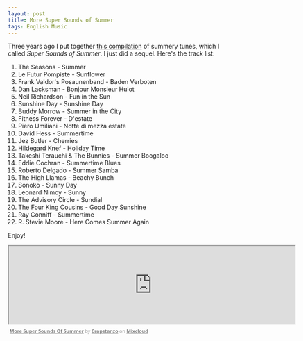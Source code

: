 ```yaml
---
layout: post
title: More Super Sounds of Summer
tags: English Music
---
```


Three years ago I put together [this compilation](https://www.mixcloud.com/crapstanzo/super-sounds-of-summer/) of summery tunes, which I called *Super Sounds of Summer*. I just did a sequel. Here's the track list:

1. The Seasons - Summer
1. Le Futur Pompiste - Sunflower
1. Frank Valdor's Posaunenband - Baden Verboten
1. Dan Lacksman - Bonjour Monsieur Hulot
1. Neil Richardson - Fun in the Sun
1. Sunshine Day - Sunshine Day
1. Buddy Morrow - Summer in the City
1. Fitness Forever - D'estate
1. Piero Umiliani - Notte di mezza estate
1. David Hess - Summertime
1. Jez Butler - Cherries
1. Hildegard Knef - Holiday Time
1. Takeshi Terauchi & The Bunnies - Summer Boogaloo
1. Eddie Cochran - Summertime Blues
1. Roberto Delgado - Summer Samba
1. The High Llamas - Beachy Bunch
1. Sonoko - Sunny Day
1. Leonard Nimoy - Sunny
1. The Advisory Circle - Sundial
1. The Four King Cousins - Good Day Sunshine
1. Ray Conniff - Summertime
1. R. Stevie Moore - Here Comes Summer Again

Enjoy!

<iframe src="https://www.mixcloud.com/widget/iframe/?embed_type=widget_standard&amp;embed_uuid=2dc1f44d-1df0-4e43-a58d-2316822b7068&amp;feed=https%3A%2F%2Fwww.mixcloud.com%2Fcrapstanzo%2Fmore-super-sounds-of-summer%2F&amp;hide_cover=1&amp;hide_tracklist=1&amp;replace=0" height="180" width="660"></iframe><div style="clear: both; height: 3px; width: 652px;"></div><p style="display: block; font-size: 11px; font-family: &quot;Open Sans&quot;,Helvetica,Arial,sans-serif; margin: 0px; padding: 3px 4px; color: rgb(153, 153, 153); width: 652px;"><a href="https://www.mixcloud.com/crapstanzo/more-super-sounds-of-summer/?utm_source=widget&amp;utm_medium=web&amp;utm_campaign=base_links&amp;utm_term=resource_link" target="_blank" style="color:#808080; font-weight:bold;">More Super Sounds Of Summer</a><span> by </span><a href="https://www.mixcloud.com/crapstanzo/?utm_source=widget&amp;utm_medium=web&amp;utm_campaign=base_links&amp;utm_term=profile_link" target="_blank" style="color:#808080; font-weight:bold;">Crapstanzo</a><span> on </span><a href="https://www.mixcloud.com/?utm_source=widget&amp;utm_medium=web&amp;utm_campaign=base_links&amp;utm_term=homepage_link" target="_blank" style="color:#808080; font-weight:bold;"> Mixcloud</a></p><div style="clear: both; height: 3px; width: 652px;"></div>
